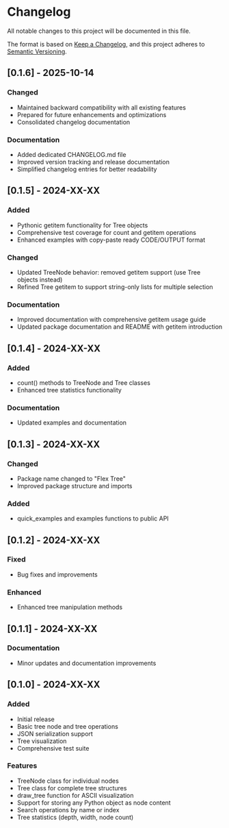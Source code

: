 # Changelog

All notable changes to this project will be documented in this file.

The format is based on [Keep a Changelog](https://keepachangelog.com/en/1.0.0/),
and this project adheres to [Semantic Versioning](https://semver.org/spec/v2.0.0.html).

## [0.1.6] - 2025-10-14

### Changed
- Maintained backward compatibility with all existing features
- Prepared for future enhancements and optimizations
- Consolidated changelog documentation

### Documentation
- Added dedicated CHANGELOG.md file
- Improved version tracking and release documentation
- Simplified changelog entries for better readability

## [0.1.5] - 2024-XX-XX

### Added
- Pythonic getitem functionality for Tree objects
- Comprehensive test coverage for count and getitem operations
- Enhanced examples with copy-paste ready CODE/OUTPUT format

### Changed
- Updated TreeNode behavior: removed getitem support (use Tree objects instead)
- Refined Tree getitem to support string-only lists for multiple selection

### Documentation
- Improved documentation with comprehensive getitem usage guide
- Updated package documentation and README with getitem introduction

## [0.1.4] - 2024-XX-XX

### Added
- count() methods to TreeNode and Tree classes
- Enhanced tree statistics functionality

### Documentation
- Updated examples and documentation

## [0.1.3] - 2024-XX-XX

### Changed
- Package name changed to "Flex Tree"
- Improved package structure and imports

### Added
- quick_examples and examples functions to public API

## [0.1.2] - 2024-XX-XX

### Fixed
- Bug fixes and improvements

### Enhanced
- Enhanced tree manipulation methods

## [0.1.1] - 2024-XX-XX

### Documentation
- Minor updates and documentation improvements

## [0.1.0] - 2024-XX-XX

### Added
- Initial release
- Basic tree node and tree operations
- JSON serialization support
- Tree visualization
- Comprehensive test suite

### Features
- TreeNode class for individual nodes
- Tree class for complete tree structures
- draw_tree function for ASCII visualization
- Support for storing any Python object as node content
- Search operations by name or index
- Tree statistics (depth, width, node count)